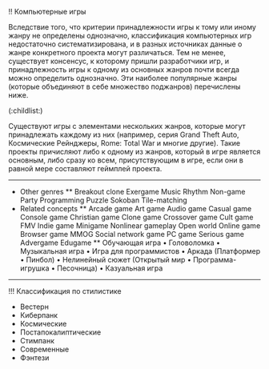 !! Компьютерные игры

Вследствие того, что критерии принадлежности игры к тому или иному жанру не определены однозначно, классификация компьютерных игр недостаточно систематизирована, и в разных источниках данные о жанре конкретного проекта могут различаться. Тем не менее, существует консенсус, к которому пришли разработчики игр, и принадлежность игры к одному из основных жанров почти всегда можно определить однозначно. Эти наиболее популярные жанры (которые объединяют в себе множество поджанров) перечислены ниже.

(:childlist:)

Существуют игры с элементами нескольких жанров, которые могут принадлежать каждому из них (например, серия Grand Theft Auto, Космические Рейнджеры, Rome: Total War и многие другие). Такие проекты причисляют либо к одному из жанров, который в игре является основным, либо сразу ко всем, присутствующим в игре, если они в равной мере составляют геймплей проекта.

----

* Other genres
** Breakout clone Exergame Music Rhythm Non-game Party Programming Puzzle Sokoban Tile-matching
* Related concepts
** Arcade game Art game Audio game Casual game Console game Christian game Clone game Crossover game Cult game FMV Indie game Minigame Nonlinear gameplay Open world Online game Browser game MMOG Social network game PC game Serious game Advergame Edugame
** Обучающая игра • Головоломка • Музыкальная игра • Игра для программистов • Аркада (Платформер • Пинбол) • Нелинейный сюжет (Открытый мир • Программа-игрушка • Песочница) • Казуальная игра

----

!!! Классификация по стилистике

* Вестерн
* Киберпанк
* Космические
* Постапокалиптические
* Стимпанк
* Современные
* Фэнтези